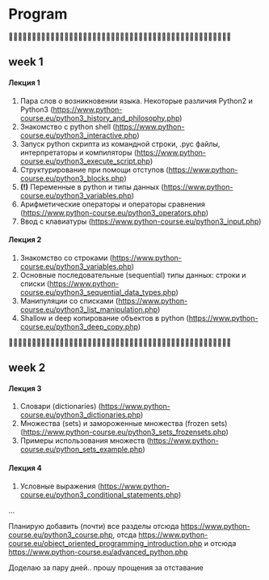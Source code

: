# Program

🐍🐍🐍🐍🐍🐍🐍🐍🐍🐍🐍🐍🐍🐍🐍🐍🐍🐍🐍🐍🐍🐍🐍🐍🐍🐍🐍🐍🐍🐍🐍🐍🐍🐍🐍🐍🐍🐍🐍🐍🐍🐍🐍🐍🐍🐍🐍🐍

## week 1

   #### Лекция 1
    
  1. Пара слов о возникновении языка. Некоторые различия Python2 и Python3
      (https://www.python-course.eu/python3_history_and_philosophy.php)
  2. Знакомство с python shell
      (https://www.python-course.eu/python3_interactive.php)
  3. Запуск python скрипта из командной строки, .pyc файлы, интерпретаторы и компиляторы
      (https://www.python-course.eu/python3_execute_script.php)
  4. Структурирование при помощи отступов
      (https://www.python-course.eu/python3_blocks.php)
  5. **(!)** Переменные в python и типы данных
      (https://www.python-course.eu/python3_variables.php)
  6. Арифметические операторы и операторы сравнения
      (https://www.python-course.eu/python3_operators.php)
  7. Ввод с клавиатуры
      (https://www.python-course.eu/python3_input.php)
           
   #### Лекция 2
    
  1. Знакомство со строками
      (https://www.python-course.eu/python3_variables.php)
  2. Основные последовательные (sequential) типы данных: строки и списки
      (https://www.python-course.eu/python3_sequential_data_types.php)
  3. Манипуляции со списками
      (https://www.python-course.eu/python3_list_manipulation.php)
  4. Shallow и deep копирование объектов в python
      (https://www.python-course.eu/python3_deep_copy.php)

🐍🐍🐍🐍🐍🐍🐍🐍🐍🐍🐍🐍🐍🐍🐍🐍🐍🐍🐍🐍🐍🐍🐍🐍🐍🐍🐍🐍🐍🐍🐍🐍🐍🐍🐍🐍🐍🐍🐍🐍🐍🐍🐍🐍🐍🐍🐍🐍

## week 2

   #### Лекция 3
    
  1. Словари (dictionaries)
      (https://www.python-course.eu/python3_dictionaries.php)
  2. Множества (sets) и замороженные множества (frozen sets)
      (https://www.python-course.eu/python3_sets_frozensets.php)
  3. Примеры использования множеств
      (https://www.python-course.eu/python_sets_example.php)
           
   #### Лекция 4
    
  1. Условные выражения
      (https://www.python-course.eu/python3_conditional_statements.php)


...

Планирую добавить (почти) все разделы отсюда https://www.python-course.eu/python3_course.php, отсда https://www.python-course.eu/object_oriented_programming_introduction.php и отсюда https://www.python-course.eu/advanced_python.php

Доделаю за пару дней.. прошу прощения за отставание

